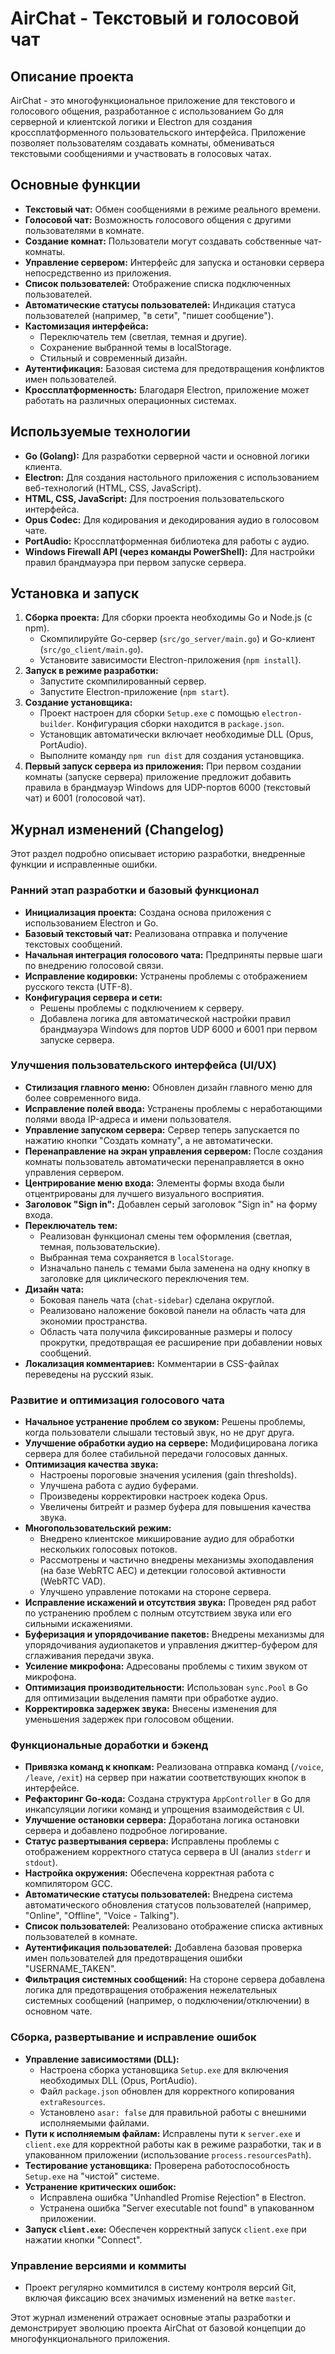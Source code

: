 # AirChat - Текстовый и голосовой чат

## Описание проекта

AirChat - это многофункциональное приложение для текстового и голосового общения, разработанное с использованием Go для серверной и клиентской логики и Electron для создания кроссплатформенного пользовательского интерфейса. Приложение позволяет пользователям создавать комнаты, обмениваться текстовыми сообщениями и участвовать в голосовых чатах.

## Основные функции

*   **Текстовый чат:** Обмен сообщениями в режиме реального времени.
*   **Голосовой чат:** Возможность голосового общения с другими пользователями в комнате.
*   **Создание комнат:** Пользователи могут создавать собственные чат-комнаты.
*   **Управление сервером:** Интерфейс для запуска и остановки сервера непосредственно из приложения.
*   **Список пользователей:** Отображение списка подключенных пользователей.
*   **Автоматические статусы пользователей:** Индикация статуса пользователей (например, "в сети", "пишет сообщение").
*   **Кастомизация интерфейса:**
    *   Переключатель тем (светлая, темная и другие).
    *   Сохранение выбранной темы в localStorage.
    *   Стильный и современный дизайн.
*   **Аутентификация:** Базовая система для предотвращения конфликтов имен пользователей.
*   **Кроссплатформенность:** Благодаря Electron, приложение может работать на различных операционных системах.

## Используемые технологии

*   **Go (Golang):** Для разработки серверной части и основной логики клиента.
*   **Electron:** Для создания настольного приложения с использованием веб-технологий (HTML, CSS, JavaScript).
*   **HTML, CSS, JavaScript:** Для построения пользовательского интерфейса.
*   **Opus Codec:** Для кодирования и декодирования аудио в голосовом чате.
*   **PortAudio:** Кроссплатформенная библиотека для работы с аудио.
*   **Windows Firewall API (через команды PowerShell):** Для настройки правил брандмауэра при первом запуске сервера.

## Установка и запуск

1.  **Сборка проекта:** Для сборки проекта необходимы Go и Node.js (с npm).
    *   Скомпилируйте Go-сервер (`src/go_server/main.go`) и Go-клиент (`src/go_client/main.go`).
    *   Установите зависимости Electron-приложения (`npm install`).
2.  **Запуск в режиме разработки:**
    *   Запустите скомпилированный сервер.
    *   Запустите Electron-приложение (`npm start`).
3.  **Создание установщика:**
    *   Проект настроен для сборки `Setup.exe` с помощью `electron-builder`. Конфигурация сборки находится в `package.json`.
    *   Установщик автоматически включает необходимые DLL (Opus, PortAudio).
    *   Выполните команду `npm run dist` для создания установщика.
4.  **Первый запуск сервера из приложения:** При первом создании комнаты (запуске сервера) приложение предложит добавить правила в брандмауэр Windows для UDP-портов 6000 (текстовый чат) и 6001 (голосовой чат).

## Журнал изменений (Changelog)

Этот раздел подробно описывает историю разработки, внедренные функции и исправленные ошибки.

### Ранний этап разработки и базовый функционал

*   **Инициализация проекта:** Создана основа приложения с использованием Electron и Go.
*   **Базовый текстовый чат:** Реализована отправка и получение текстовых сообщений.
*   **Начальная интеграция голосового чата:** Предприняты первые шаги по внедрению голосовой связи.
*   **Исправление кодировки:** Устранены проблемы с отображением русского текста (UTF-8).
*   **Конфигурация сервера и сети:**
    *   Решены проблемы с подключением к серверу.
    *   Добавлена логика для автоматической настройки правил брандмауэра Windows для портов UDP 6000 и 6001 при первом запуске сервера.

### Улучшения пользовательского интерфейса (UI/UX)

*   **Стилизация главного меню:** Обновлен дизайн главного меню для более современного вида.
*   **Исправление полей ввода:** Устранены проблемы с неработающими полями ввода IP-адреса и имени пользователя.
*   **Управление запуском сервера:** Сервер теперь запускается по нажатию кнопки "Создать комнату", а не автоматически.
*   **Перенаправление на экран управления сервером:** После создания комнаты пользователь автоматически перенаправляется в окно управления сервером.
*   **Центрирование меню входа:** Элементы формы входа были отцентрированы для лучшего визуального восприятия.
*   **Заголовок "Sign in":** Добавлен серый заголовок "Sign in" на форму входа.
*   **Переключатель тем:**
    *   Реализован функционал смены тем оформления (светлая, темная, пользовательские).
    *   Выбранная тема сохраняется в `localStorage`.
    *   Изначально панель с темами была заменена на одну кнопку в заголовке для циклического переключения тем.
*   **Дизайн чата:**
    *   Боковая панель чата (`chat-sidebar`) сделана округлой.
    *   Реализовано наложение боковой панели на область чата для экономии пространства.
    *   Область чата получила фиксированные размеры и полосу прокрутки, предотвращая ее расширение при добавлении новых сообщений.
*   **Локализация комментариев:** Комментарии в CSS-файлах переведены на русский язык.

### Развитие и оптимизация голосового чата

*   **Начальное устранение проблем со звуком:** Решены проблемы, когда пользователи слышали тестовый звук, но не друг друга.
*   **Улучшение обработки аудио на сервере:** Модифицирована логика сервера для более стабильной передачи голосовых данных.
*   **Оптимизация качества звука:**
    *   Настроены пороговые значения усиления (gain thresholds).
    *   Улучшена работа с аудио буферами.
    *   Произведены корректировки настроек кодека Opus.
    *   Увеличены битрейт и размер буфера для повышения качества звука.
*   **Многопользовательский режим:**
    *   Внедрено клиентское микширование аудио для обработки нескольких голосовых потоков.
    *   Рассмотрены и частично внедрены механизмы эхоподавления (на базе WebRTC AEC) и детекции голосовой активности (WebRTC VAD).
    *   Улучшено управление потоками на стороне сервера.
*   **Исправление искажений и отсутствия звука:** Проведен ряд работ по устранению проблем с полным отсутствием звука или его сильными искажениями.
*   **Буферизация и упорядочивание пакетов:** Внедрены механизмы для упорядочивания аудиопакетов и управления джиттер-буфером для сглаживания передачи звука.
*   **Усиление микрофона:** Адресованы проблемы с тихим звуком от микрофона.
*   **Оптимизация производительности:** Использован `sync.Pool` в Go для оптимизации выделения памяти при обработке аудио.
*   **Корректировка задержек звука:** Внесены изменения для уменьшения задержек при голосовом общении.

### Функциональные доработки и бэкенд

*   **Привязка команд к кнопкам:** Реализована отправка команд (`/voice`, `/leave`, `/exit`) на сервер при нажатии соответствующих кнопок в интерфейсе.
*   **Рефакторинг Go-кода:** Создана структура `AppController` в Go для инкапсуляции логики команд и упрощения взаимодействия с UI.
*   **Улучшение остановки сервера:** Доработана логика остановки сервера и добавлено подробное логирование.
*   **Статус развертывания сервера:** Исправлены проблемы с отображением корректного статуса сервера в UI (анализ `stderr` и `stdout`).
*   **Настройка окружения:** Обеспечена корректная работа с компилятором GCC.
*   **Автоматические статусы пользователей:** Внедрена система автоматического обновления статусов пользователей (например, "Online", "Offline", "Voice - Talking").
*   **Список пользователей:** Реализовано отображение списка активных пользователей в комнате.
*   **Аутентификация пользователей:** Добавлена базовая проверка имен пользователей для предотвращения ошибки "USERNAME_TAKEN".
*   **Фильтрация системных сообщений:** На стороне сервера добавлена логика для предотвращения отображения нежелательных системных сообщений (например, о подключении/отключении) в основном чате.

### Сборка, развертывание и исправление ошибок

*   **Управление зависимостями (DLL):**
    *   Настроена сборка установщика `Setup.exe` для включения необходимых DLL (Opus, PortAudio).
    *   Файл `package.json` обновлен для корректного копирования `extraResources`.
    *   Установлено `asar: false` для правильной работы с внешними исполняемыми файлами.
*   **Пути к исполняемым файлам:** Исправлены пути к `server.exe` и `client.exe` для корректной работы как в режиме разработки, так и в упакованном приложении (использование `process.resourcesPath`).
*   **Тестирование установщика:** Проверена работоспособность `Setup.exe` на "чистой" системе.
*   **Устранение критических ошибок:**
    *   Исправлена ошибка "Unhandled Promise Rejection" в Electron.
    *   Устранена ошибка "Server executable not found" в упакованном приложении.
*   **Запуск `client.exe`:** Обеспечен корректный запуск `client.exe` при нажатии кнопки "Connect".

### Управление версиями и коммиты

*   Проект регулярно коммитился в систему контроля версий Git, включая фиксацию всех значимых изменений на ветке `master`.

Этот журнал изменений отражает основные этапы разработки и демонстрирует эволюцию проекта AirChat от базовой концепции до многофункционального приложения. 